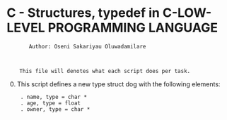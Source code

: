 #	C - Structures, typedef in C-LOW-LEVEL PROGRAMMING LANGUAGE





		   Author: Oseni Sakariyau Oluwadamilare



	    This file will denotes what each script does per task.



0. This script defines a new type struct dog with the following elements:

    	. name, type = char *
    	. age, type = float
    	. owner, type = char *

